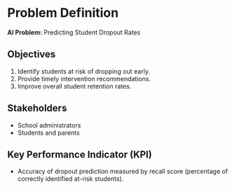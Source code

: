 # Problem Definition

**AI Problem:** Predicting Student Dropout Rates

## Objectives
1. Identify students at risk of dropping out early.
2. Provide timely intervention recommendations.
3. Improve overall student retention rates.

## Stakeholders
- School administrators
- Students and parents

## Key Performance Indicator (KPI)
- Accuracy of dropout prediction measured by recall score (percentage of correctly identified at-risk students).
